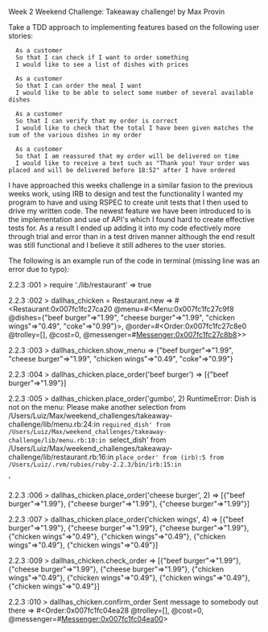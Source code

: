 Week 2 Weekend Challenge: Takeaway challenge!
by Max Provin


Take a TDD approach to implementing features based on the following user stories:


      As a customer
      So that I can check if I want to order something
      I would like to see a list of dishes with prices

      As a customer
      So that I can order the meal I want
      I would like to be able to select some number of several available dishes

      As a customer
      So that I can verify that my order is correct
      I would like to check that the total I have been given matches the sum of the various dishes in my order

      As a customer
      So that I am reassured that my order will be delivered on time
      I would like to receive a text such as "Thank you! Your order was placed and will be delivered before 18:52" after I have ordered


I have approached this weeks challenge in a similar fasion to the previous weeks work, using IRB to design and test the functionality I wanted my program to have and using RSPEC to create unit tests that I then used to drive my written code.
The newest feature we have been introduced to is the implementation and use of API's which I found hard to create effective tests for. As a result I ended up adding it into my code efectively more through trial and error than in a test driven manner although the end result was still functional and I believe it still adheres to the user stories.

The following is an example run of the code in terminal (missing line was an error due to typo):

2.2.3 :001 > require './lib/restaurant'
 => true

2.2.3 :002 > dallhas_chicken = Restaurant.new
 => #<Restaurant:0x007fc1fc27ca20 @menu=#<Menu:0x007fc1fc27c9f8 @dishes={"beef burger"=>"1.99", "cheese burger"=>"1.99", "chicken wings"=>"0.49", "coke"=>"0.99"}>, @order=#<Order:0x007fc1fc27c8e0 @trolley=[], @cost=0, @messenger=#<Messenger:0x007fc1fc27c8b8>>>

2.2.3 :003 > dallhas_chicken.show_menu
 => {"beef burger"=>"1.99", "cheese burger"=>"1.99", "chicken wings"=>"0.49", "coke"=>"0.99"}

2.2.3 :004 > dallhas_chicken.place_order('beef burger')
 => [{"beef burger"=>"1.99"}]

2.2.3 :005 > dallhas_chicken.place_order('gumbo', 2)
RuntimeError: Dish is not on the menu: Please make another selection
  from /Users/Luiz/Max/weekend_challenges/takeaway-challenge/lib/menu.rb:24:in `required_dish'
  from /Users/Luiz/Max/weekend_challenges/takeaway-challenge/lib/menu.rb:10:in `select_dish'
  from /Users/Luiz/Max/weekend_challenges/takeaway-challenge/lib/restaurant.rb:16:in `place_order'
  from (irb):5
  from /Users/Luiz/.rvm/rubies/ruby-2.2.3/bin/irb:15:in `<main>'

2.2.3 :006 > dallhas_chicken.place_order('cheese burger', 2)
 => [{"beef burger"=>"1.99"}, {"cheese burger"=>"1.99"}, {"cheese burger"=>"1.99"}]

2.2.3 :007 > dallhas_chicken.place_order('chicken wings', 4)
 => [{"beef burger"=>"1.99"}, {"cheese burger"=>"1.99"}, {"cheese burger"=>"1.99"}, {"chicken wings"=>"0.49"}, {"chicken wings"=>"0.49"}, {"chicken wings"=>"0.49"}, {"chicken wings"=>"0.49"}]

2.2.3 :009 > dallhas_chicken.check_order
 => [{"beef burger"=>"1.99"}, {"cheese burger"=>"1.99"}, {"cheese burger"=>"1.99"}, {"chicken wings"=>"0.49"}, {"chicken wings"=>"0.49"}, {"chicken wings"=>"0.49"}, {"chicken wings"=>"0.49"}]

2.2.3 :010 > dallhas_chicken.confirm_order
Sent message to somebody out there
 => #<Order:0x007fc1fc04ea28 @trolley=[], @cost=0, @messenger=#<Messenger:0x007fc1fc04ea00>>